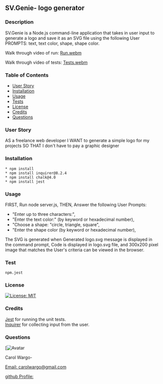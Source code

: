 ## SV.Genie- logo generator 
### Description
SV.Genie is a Node.js command-line application that takes in user input to generate a logo and save it as an SVG file using the following User PROMPTS: text, text color, shape, shape color.

Walk through video of run:
[Run.webm](https://github.com/carolwargo/SV-Genie/assets/84477950/2f1526f8-e92b-4211-9efb-d7c87e234701)

Walk through video of tests:
[Tests.webm](https://github.com/carolwargo/SV-Genie/assets/84477950/9fff1c28-0f15-4503-a24d-541f1cd5aeb9)

###  Table of Contents
* [User Story](#user-story)
* [Installation](#installation)
* [Usage](#usage)
* [Tests](#tests)
* [License](#license)
* [Credits](#credits)
* [Questions](#questions)

### User Story
AS a freelance web developer
I WANT to generate a simple logo for my projects
SO THAT I don't have to pay a graphic designer

### Installation
```
* npm install
* npm install inquirer@8.2.4
* npm install chalk@4.0 
* npm install jest
```
### Usage

FIRST, Run node server.js,
THEN, Answer the following User Prompts: 

*  "Enter up to three characters:", 
*  "Enter the text color:" (by keyword or hexadecimal number), 
*  "Choose a shape: "circle, triangle, square",  
*  "Enter the shape color (by keyword or hexadecimal number), 

The SVG is generated when Generated logo.svg message is displayed in the command prompt, Code is displayed in logo.svg file, and 300x200 pixel image that matches the User's criteria can be viewed in the browser. 

### Test
```
npm.jest
```
### License

[![License: MIT](https://img.shields.io/badge/License-MIT-yellow.svg)](https://opensource.org/licenses/MIT)

### Credits

 [Jest](https://www.npmjs.com/package/jest) for running the unit tests.  
 [Inquirer](https://www.npmjs.com/package/inquirer/v/8.2.4) for collecting input from the user. 
 
### Questions

[![Avatar](https://avatars.githubusercontent.com/u/84477950?v=4)

Carol Wargo-

[Email: carolwargo@gmail.com](mailto:carolwargo@gmail.com)

[github Profile:](https://github.com/carolwargo)
